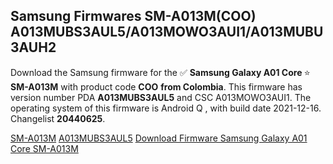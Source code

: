 <h2>Samsung Firmwares SM-A013M(COO) A013MUBS3AUL5/A013MOWO3AUI1/A013MUBU3AUH2</h2>
Download the Samsung firmware for the ✅ <strong>Samsung Galaxy A01 Core </strong> ⭐ <strong>SM-A013M</strong> with product code <strong>COO</strong> <strong> from Colombia</strong>. This firmware has version number PDA <strong>A013MUBS3AUL5</strong> and CSC A013MOWO3AUI1. The operating system of this firmware is Android Q , with build date 2021-12-16. Changelist <strong>20440625</strong>.


[SM-A013M](https://samfirm.shop/samsung/model/SM-A013M)
[A013MUBS3AUL5](https://samfirm.shop/samsung/pda/A013MUBS3AUL5)
[Download Firmware Samsung Galaxy A01 Core SM-A013M](https://samfirm.shop/samsung/firmware/483161)
